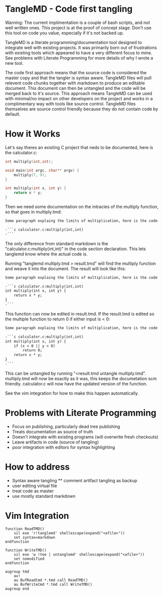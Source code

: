 
# TangleMD - Code first tangling

Warning: The current implimentation is a couple of bash scripts, and not well written ones.
This project is at the proof of concept stage.
Don't use this tool on code you value, especially if it's not backed up.

TangleMD is a literate programming/documentation tool designed to integrate well with existing projects.
It was primarily born out of frustrations with existing tools which appeared to have a very different focus to mine. See problems with Literate Programming for more details of why I wrote a new tool.

The code first approach means that the source code is considered the master copy and that the tangler is syntax aware.
TangleMD files will pull relevent code chunks together with markdown to produce an editable document. This document can then be untangled and the code will be merged back to it's source.
This approach means TangleMD can be used with minimal/no impact on other developers on the project and works in a complimentary way with tools like source control. TangleMD files themselves are source control friendly because they do not contain code by default.

# How it Works

Let's say theres an existing C project that neds to be documented, here is the calculator.c:

```c
int multiply(int,int);

void main(int argc, char** argv) {
	multiply(7, 9);
}

int multiply(int x, int y) {
	return x * y;
}
```

Then we need some documentation on the intracies of the multiply function, so that goes in multiply.tmd:

```md 
Some paragraph explaing the limits of multiplication, here is the code

-```c calculator.c:multiply(int,int)
-```
```

The only difference from standard markdown is the "calculator.c:multiply(int,int)" in the code section declaration.
This lets tanglemd know where the actual code is.

Running "tanglemd multiply.tmd > result.tmd" will find the multiply function and weave it into the document. The result will look like this:

```md 
Some paragraph explaing the limits of multiplication, here is the code

-```c calculator.c:multiply(int,int)
int multiply(int x, int y) {
	return x * y;
}
-```
```

This function can now be edited in result.tmd.
If the result.tmd is edited so the multiple function to return 0 if either input is < 0:

```md 
Some paragraph explaing the limits of multiplication, here is the code

-```c calculator.c:multiply(int,int)
int multiply(int x, int y) {
	if (x < 0 || y < 0)
		return 0;
	return x * y;
}
-```
```

This can be untangled by running "\<result.tmd untangle multiply.tmd".
multiply.tmd will now be exactly as it was, this keeps the documetation scm friendly.
calculator.c will now have the updated version of the function.

See the vim integration for how to make this happen automatically.

# Problems with Literate Programming

* Focus on publishing, particularly dead tree publishing
* Treats documentation as source of truth
* Doesn't integrate with existing programs (will overwrite fresh checkouts)
* Leave artifacts in code (source of tangling)
* poor integration with editors for syntax highlighting

# How to address

* Syntax aware tangling
** comment artifact tangling as backup
* user editing virtual file
* treat code as master
* use mostly standard markdown

# Vim Integration

```vim
function ReadTMD()
	sil exe 'r!tanglemd' shellescape(expand("<afile>"))
	set syntax=markdown
endfunction

function WriteTMD()
	sil exe 'w !tee | untanglemd' shellescape(expand("<afile>"))
	set nomodified
endfunction

augroup tmd
	au!
	au BufReadCmd *.tmd call ReadTMD()
	au BufWriteCmd *.tmd call WriteTMD()
augroup end
```

